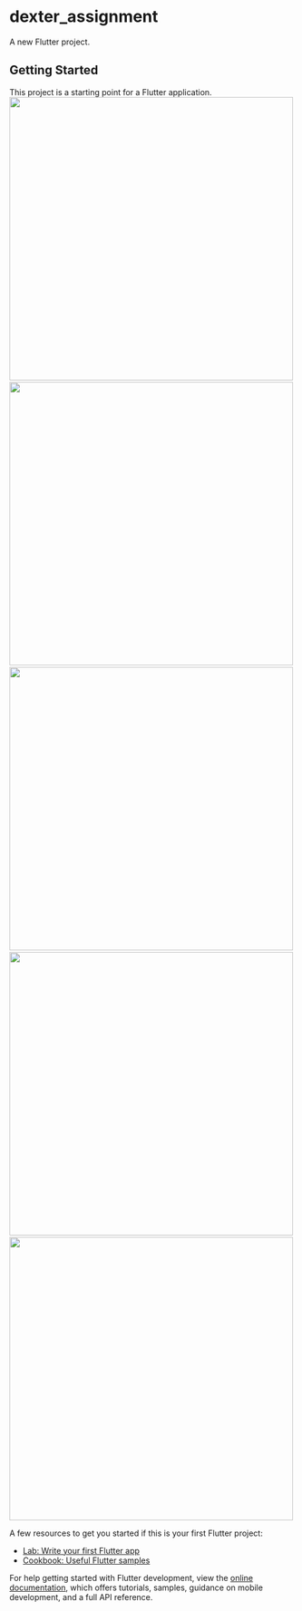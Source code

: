 # dexter_assignment

A new Flutter project.

## Getting Started

This project is a starting point for a Flutter application.
<img src="/assets/images/Screenshot5" height="500em"/>&nbsp;
<img src="/assets/images/Screenshot1" height="500em"/>&nbsp;
<img src="/assets/images/Screenshot2" height="500em"/>&nbsp;
<img src="/assets/images/Screenshot4" height="500em"/>&nbsp;
<img src="/assets/images/Screenshot3" height="500em"/>

A few resources to get you started if this is your first Flutter project:

- [Lab: Write your first Flutter app](https://docs.flutter.dev/get-started/codelab)
- [Cookbook: Useful Flutter samples](https://docs.flutter.dev/cookbook)

For help getting started with Flutter development, view the
[online documentation](https://docs.flutter.dev/), which offers tutorials,
samples, guidance on mobile development, and a full API reference.
